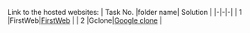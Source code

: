 
Link to the hosted websites:
| Task No. |folder name| Solution |
|-|-|-|
| 1 |FirstWeb|[FirstWeb](https://anumodtp.github.io/mulearn-web-dev/task-1-firstweb/) |
| 2 |Gclone|[Google clone](https://anumodtp.github.io/mulearn-web-dev/task-2-gclone/) |
